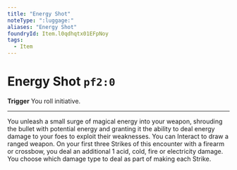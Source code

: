 ```yaml
---
title: "Energy Shot"
noteType: ":luggage:"
aliases: "Energy Shot"
foundryId: Item.l0qdhqtx01EFpNoy
tags:
  - Item
---
```


# Energy Shot `pf2:0`

**Trigger** You roll initiative.

* * *

You unleash a small surge of magical energy into your weapon, shrouding the bullet with potential energy and granting it the ability to deal energy damage to your foes to exploit their weaknesses. You can Interact to draw a ranged weapon. On your first three Strikes of this encounter with a firearm or crossbow, you deal an additional 1 acid, cold, fire or electricity damage. You choose which damage type to deal as part of making each Strike.


